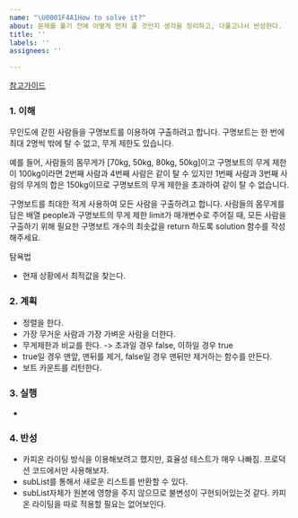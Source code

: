 ```yaml
---
name: "\U0001F4A1How to solve it?"
about: 문제를 풀기 전에 어떻게 먼저 풀 것인지 생각을 정리하고, 다풀고나서 반성한다.
title: ''
labels: ''
assignees: ''

---
```


[참고가이드](https://megaptera.notion.site/6-5f9b4105eb0748fd8f8baa631d92d6ea)

### 1. 이해

무인도에 갇힌 사람들을 구명보트를 이용하여 구출하려고 합니다. 
구명보트는 한 번에 최대 2명씩 밖에 탈 수 없고, 무게 제한도 있습니다.

예를 들어, 사람들의 몸무게가 [70kg, 50kg, 80kg, 50kg]이고 구명보트의 무게 제한이 100kg이라면 
2번째 사람과 4번째 사람은 같이 탈 수 있지만 1번째 사람과 3번째 사람의 무게의 합은 150kg이므로 구명보트의 무게 제한을 초과하여 같이 탈 수 없습니다.

구명보트를 최대한 적게 사용하여 모든 사람을 구출하려고 합니다.
사람들의 몸무게를 담은 배열 people과 구명보트의 무게 제한 limit가 매개변수로 주어질 때, 
모든 사람을 구출하기 위해 필요한 구명보트 개수의 최솟값을 return 하도록 solution 함수를 작성해주세요.

탐욕법
- 현재 상황에서 최적값을 찾는다.

### 2. 계획
- 정렬을 한다.
- 가장 무거운 사람과 가장 가벼운 사람을 더한다.
- 무게제한과 비교를 한다. -> 초과일 경우 false, 이하일 경우 true
- true일 경우 맨앞, 맨뒤를 제거, false일 경우 맨뒤만 제거하는 함수를 만든다.
- 보트 카운트를 리턴한다.

### 3. 실행
- 

### 4. 반성
- 카피온 라이팅 방식을 이용해보려고 했지만, 효율성 테스트가 매우 나빠짐. 프로덕션 코드에서만 사용해보자. 
- subList를 통해서 새로운 리스트를 반환할 수 있다.
- subList자체가 원본에 영향을 주지 않으므로 불변성이 구현되어있는것 같다. 카피온 라이팅을 따로 적용할 필요는 없어보인다.
